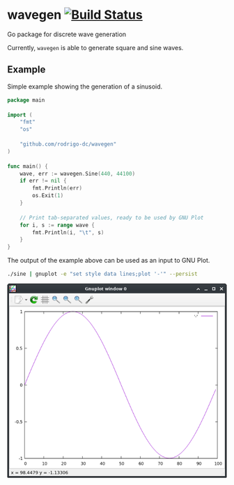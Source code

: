 # wavegen    [![Build Status](https://travis-ci.org/rodrigo-dc/wavegen.svg?branch=master)](https://travis-ci.org/rodrigo-dc/wavegen)


Go package for discrete wave generation


Currently, `wavegen` is able to generate square and sine waves.

## Example

Simple example showing the generation of a sinusoid.

```go
package main

import (
	"fmt"
	"os"

	"github.com/rodrigo-dc/wavegen"
)

func main() {
	wave, err := wavegen.Sine(440, 44100)
	if err != nil {
		fmt.Println(err)
		os.Exit(1)
	}

	// Print tab-separated values, ready to be used by GNU Plot
	for i, s := range wave {
		fmt.Println(i, "\t", s)
	}
}
```

The output of the example above can be used as an input to GNU Plot.

```bash
./sine | gnuplot -e "set style data lines;plot '-'" --persist
```
![GNU Plot output](/examples/sine/sine.png?raw=true)